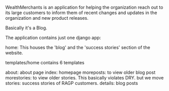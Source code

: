 WealthMerchants is an application for helping the organization reach out to its large customers to inform them of recent changes and updates in the organization and new product releases.

Basically it's a Blog.

The application contains just one django app:

home: This houses the 'blog' and the 'success stories' section of the website.

templates/home contains 6 templates

about: about page
index: homepage
moreposts: to view older blog post 
morestories: to view older stories. This basically violates DRY. but we move
stories: success stories of RAGP customers.
details: blog posts